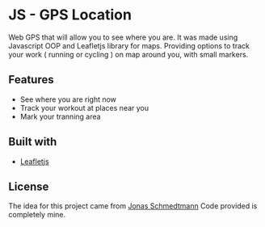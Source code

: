 # JS - GPS Location

Web GPS that will allow you to see where you are. It was made using Javascript OOP and Leafletjs library for maps. Providing options to track your work ( running or cycling ) on map around you, with small markers.

## Features

-   See where you are right now
-   Track your workout at places near you
-   Mark your tranning area

## Built with

-   [Leafletjs](https://leafletjs.com)

## License

The idea for this project came from [Jonas Schmedtmann](https://www.udemy.com/user/jonasschmedtmann/)
Code provided is completely mine.
